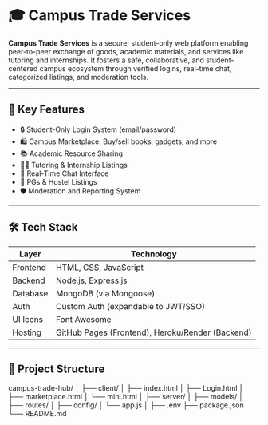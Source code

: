 # 🎓 Campus Trade Services

**Campus Trade Services** is a secure, student-only web platform enabling peer-to-peer exchange of goods, academic materials, and services like tutoring and internships. It fosters a safe, collaborative, and student-centered campus ecosystem through verified logins, real-time chat, categorized listings, and moderation tools.

---

## 🌟 Key Features

- 🔒 Student-Only Login System (email/password)
- 🛍️ Campus Marketplace: Buy/sell books, gadgets, and more
- 📚 Academic Resource Sharing
- 🧑‍🏫 Tutoring & Internship Listings
- 💬 Real-Time Chat Interface
- 🏡 PGs & Hostel Listings
- 🛡️ Moderation and Reporting System

---

## 🛠️ Tech Stack

| Layer        | Technology                  |
|--------------|------------------------------|
| Frontend     | HTML, CSS, JavaScript        |
| Backend      | Node.js, Express.js          |
| Database     | MongoDB (via Mongoose)       |
| Auth         | Custom Auth (expandable to JWT/SSO) |
| UI Icons     | Font Awesome                 |
| Hosting      | GitHub Pages (Frontend), Heroku/Render (Backend)

---

## 📁 Project Structure
campus-trade-hub/
│
├── client/
│ ├── index.html
│ ├── Login.html
│ ├── marketplace.html
│ └── mini.html
│
├── server/
│ ├── models/
│ ├── routes/
│ ├── config/
│ └── app.js
│
├── .env
├── package.json
└── README.md
